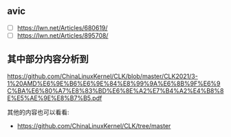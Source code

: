 ## avic
- [ ] https://lwn.net/Articles/680619/
- [ ] https://lwn.net/Articles/895708/

## 其中部分内容分析到
https://github.com/ChinaLinuxKernel/CLK/blob/master/CLK2021/3-1%20AMD%E6%9E%B6%E6%9E%84%E8%99%9A%E6%8B%9F%E6%9C%BA%E6%80%A7%E8%83%BD%E6%8E%A2%E7%B4%A2%E4%B8%8E%E5%AE%9E%E8%B7%B5.pdf

其他的内容也可以看看:
- https://github.com/ChinaLinuxKernel/CLK/tree/master
